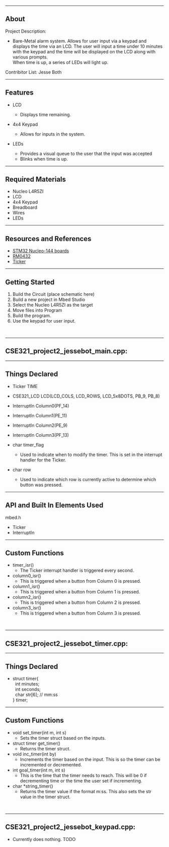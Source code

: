 -------------------
About
-------------------
Project Description: 
* Bare-Metal alarm system. Allows for user input via a keypad and displays the 
time via an LCD. The user will input a time under 10 minutes with the keypad and 
the time will be displayed on the LCD along with various prompts.  
When time is up, a series of LEDs will light up.  

Contribitor List: Jesse Both


--------------------
Features
--------------------
* LCD
    * Displays time remaining.

* 4x4 Keypad
    * Allows for inputs in the system.

* LEDs
    * Provides a visual queue to the user that the input was accepted
    * Blinks when time is up.

--------------------
Required Materials
--------------------
- Nucleo L4R5ZI
- LCD
- 4x4 Keypad
- Breadboard
- Wires
- LEDs

--------------------
Resources and References
--------------------
* [STM32 Nucleo-144 boards](https://www.st.com/resource/en/user_manual/dm00244518-stm32-nucleo144-boards-mb1137-stmicroelectronics.pdf)
* [RM0432](https://www.st.com/resource/en/reference_manual/dm00310109-stm32l4-series-advanced-armbased-32bit-mcus-stmicroelectronics.pdf)
* [Ticker](https://os.mbed.com/docs/mbed-os/v6.15/apis/ticker.html)

--------------------
Getting Started
--------------------
1. Build the Circuit (place schematic here)
2. Build a new project in Mbed Studio
3. Select the Nucleo L4R5ZI as the target
4. Move files into Program
5. Build the program.
6. Use the keypad for user input.

<br/>

--------------------
CSE321_project2_jessebot_main.cpp:
--------------------
 

----------
Things Declared
----------

* Ticker TIME
* CSE321_LCD LCD(LCD_COLS, LCD_ROWS, LCD_5x8DOTS, PB_9, PB_8)
* InterruptIn Column0(PF_14)
* InterruptIn Column1(PE_11)
* InterruptIn Column2(PE_9)
* InterruptIn Column3(PF_13)

* char timer_flag    
    - Used to indicate when to modify the timer. 
This is set in the interrupt handler for the Ticker.
* char row 
    - Used to indicate which row is currently active to determine which button was pressed.

----------
API and Built In Elements Used
----------
mbed.h

* Ticker
* InterruptIn

----------
Custom Functions
----------
* timer_isr()
    * The Ticker interrupt handler is triggered every second.
* column0_isr()
    * This is triggered when a button from Column 0 is pressed. 
* column1_isr()
    * This is triggered when a button from Column 1 is pressed. 
* column2_isr()
    * This is triggered when a button from Column 2 is pressed. 
* column3_isr()
    * This is triggered when a button from Column 3 is pressed. 



<br/>

--------------------
CSE321_project2_jessebot_timer.cpp:
--------------------
 

----------
Things Declared
----------
* struct timer{  
&nbsp;      int minutes;  
&nbsp;      int seconds;  
&nbsp;      char str[6]; // mm:ss  
} timer;  

----------
Custom Functions
----------
 * void set_timer(int m, int s)
    * Sets the timer struct based on the inputs.
 * struct timer get_timer()
    * Returns the timer struct.
 * void inc_timer(int by)
    * Increments the timer based on the input.  This is so the timer can be incremented or decremented.
 * int goal_timer(int m, int s)
    * This is the time that the timer needs to reach. This will be 0 if decrementing time or the time the user set if incrementing.
 * char *string_timer()
    * Returns the timer value if the format m:ss.  This also sets the str value in the timer struct.

 <br/>
 
--------------------
CSE321_project2_jessebot_keypad.cpp:
--------------------
- Currently does nothing.
TODO